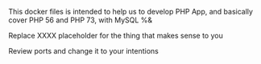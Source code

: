 This docker files is intended to help us to develop PHP App, and basically
cover PHP 56 and PHP 73, with MySQL %&

Replace XXXX placeholder for the thing that makes sense to you

Review ports and change it to your intentions


